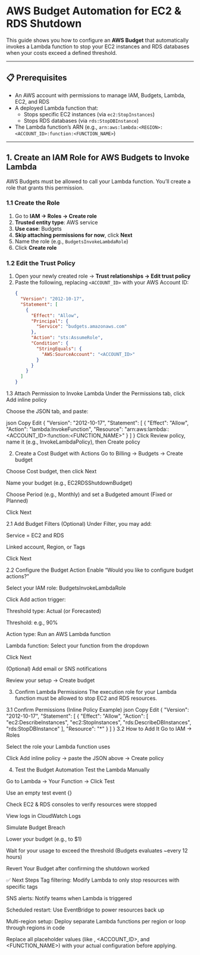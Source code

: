 # AWS Budget Automation for EC2 & RDS Shutdown

This guide shows you how to configure an **AWS Budget** that automatically invokes a Lambda function to stop your EC2 instances and RDS databases when your costs exceed a defined threshold.

---

## 📋 Prerequisites

- An AWS account with permissions to manage IAM, Budgets, Lambda, EC2, and RDS
- A deployed Lambda function that:
  - Stops specific EC2 instances (via `ec2:StopInstances`)
  - Stops RDS databases (via `rds:StopDBInstance`)
- The Lambda function’s ARN (e.g., `arn:aws:lambda:<REGION>:<ACCOUNT_ID>:function:<FUNCTION_NAME>`)

---

## 1. Create an IAM Role for AWS Budgets to Invoke Lambda

AWS Budgets must be allowed to call your Lambda function. You’ll create a role that grants this permission.

### 1.1 Create the Role

1. Go to **IAM → Roles → Create role**
2. **Trusted entity type**: AWS service  
3. **Use case**: Budgets  
4. **Skip attaching permissions for now**, click **Next**  
5. Name the role (e.g., `BudgetsInvokeLambdaRole`)  
6. Click **Create role**

### 1.2 Edit the Trust Policy

1. Open your newly created role → **Trust relationships → Edit trust policy**
2. Paste the following, replacing `<ACCOUNT_ID>` with your AWS Account ID:
   ```json
   {
     "Version": "2012-10-17",
     "Statement": [
       {
         "Effect": "Allow",
         "Principal": {
           "Service": "budgets.amazonaws.com"
         },
         "Action": "sts:AssumeRole",
         "Condition": {
           "StringEquals": {
             "AWS:SourceAccount": "<ACCOUNT_ID>"
           }
         }
       }
     ]
   }
1.3 Attach Permission to Invoke Lambda
Under the Permissions tab, click Add inline policy

Choose the JSON tab, and paste:

json
Copy
Edit
{
  "Version": "2012-10-17",
  "Statement": [
    {
      "Effect": "Allow",
      "Action": "lambda:InvokeFunction",
      "Resource": "arn:aws:lambda:<REGION>:<ACCOUNT_ID>:function:<FUNCTION_NAME>"
    }
  ]
}
Click Review policy, name it (e.g., InvokeLambdaPolicy), then Create policy

2. Create a Cost Budget with Actions
Go to Billing → Budgets → Create budget

Choose Cost budget, then click Next

Name your budget (e.g., EC2RDSShutdownBudget)

Choose Period (e.g., Monthly) and set a Budgeted amount (Fixed or Planned)

Click Next

2.1 Add Budget Filters (Optional)
Under Filter, you may add:

Service = EC2 and RDS

Linked account, Region, or Tags

Click Next

2.2 Configure the Budget Action
Enable “Would you like to configure budget actions?”

Select your IAM role: BudgetsInvokeLambdaRole

Click Add action trigger:

Threshold type: Actual (or Forecasted)

Threshold: e.g., 90%

Action type: Run an AWS Lambda function

Lambda function: Select your function from the dropdown

Click Next

(Optional) Add email or SNS notifications

Review your setup → Create budget

3. Confirm Lambda Permissions
The execution role for your Lambda function must be allowed to stop EC2 and RDS resources.

3.1 Confirm Permissions (Inline Policy Example)
json
Copy
Edit
{
  "Version": "2012-10-17",
  "Statement": [
    {
      "Effect": "Allow",
      "Action": [
        "ec2:DescribeInstances",
        "ec2:StopInstances",
        "rds:DescribeDBInstances",
        "rds:StopDBInstance"
      ],
      "Resource": "*"
    }
  ]
}
3.2 How to Add It
Go to IAM → Roles

Select the role your Lambda function uses

Click Add inline policy → paste the JSON above → Create policy

4. Test the Budget Automation
Test the Lambda Manually

Go to Lambda → Your Function → Click Test

Use an empty test event {}

Check EC2 & RDS consoles to verify resources were stopped

View logs in CloudWatch Logs

Simulate Budget Breach

Lower your budget (e.g., to $1)

Wait for your usage to exceed the threshold (Budgets evaluates ~every 12 hours)

Revert Your Budget after confirming the shutdown worked

✅ Next Steps
Tag filtering: Modify Lambda to only stop resources with specific tags

SNS alerts: Notify teams when Lambda is triggered

Scheduled restart: Use EventBridge to power resources back up

Multi-region setup: Deploy separate Lambda functions per region or loop through regions in code

Replace all placeholder values (like <REGION>, <ACCOUNT_ID>, and <FUNCTION_NAME>) with your actual configuration before applying.

